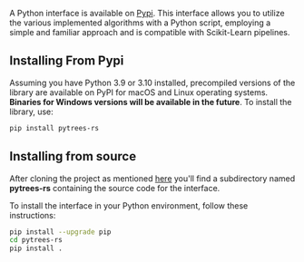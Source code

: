 
A Python interface is available on [Pypi](https://pypi.org/project/pytrees-rs/).
This interface allows you to utilize the various implemented algorithms with a Python
script, employing a simple and familiar approach and is compatible with Scikit-Learn pipelines.

## Installing From Pypi

Assuming you have Python 3.9 or 3.10 installed,
precompiled versions of the library are available on PyPI for macOS and Linux operating systems.
__Binaries for Windows versions will be available in the future__. To install the library, use:

```bash
pip install pytrees-rs
```

## Installing from source

After cloning the project as mentioned [here](../installation.md)  you'll find a subdirectory named **pytrees-rs**
containing the source code for the interface.

To install the interface in your Python environment, follow these instructions:

```bash
pip install --upgrade pip
cd pytrees-rs
pip install .
```
